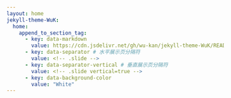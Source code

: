 ```yaml
---
layout: home
jekyll-theme-WuK:
  home:
    append_to_section_tag:
      - key: data-markdown
        value: https://cdn.jsdelivr.net/gh/wu-kan/jekyll-theme-WuK/README.md
      - key: data-separator # 水平展示页分隔符
        value: <!-- .slide -->
      - key: data-separator-vertical # 垂直展示页分隔符
        value: <!-- .slide vertical=true -->
      - key: data-background-color
        value: "White"
---
```

